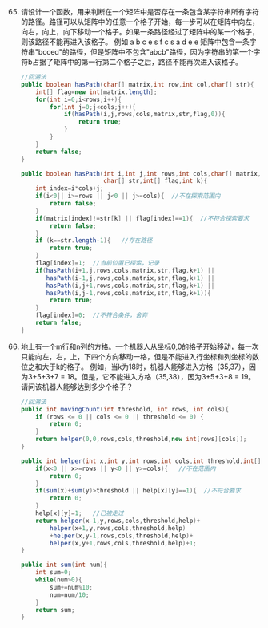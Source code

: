 65. 请设计一个函数，用来判断在一个矩阵中是否存在一条包含某字符串所有字符的路径。路径可以从矩阵中的任意一个格子开始，每一步可以在矩阵中向左，向右，向上，向下移动一个格子。如果一条路径经过了矩阵中的某一个格子，则该路径不能再进入该格子。 例如 a b c e s f c s a d e e 矩阵中包含一条字符串"bcced"的路径，但是矩阵中不包含"abcb"路径，因为字符串的第一个字符b占据了矩阵中的第一行第二个格子之后，路径不能再次进入该格子。

    ```java
    //回溯法
    public boolean hasPath(char[] matrix,int row,int col,char[] str){
        int[] flag=new int[matrix.length];
        for(int i=0;i<rows;i++){
            for(int j=0;j<cols;j++){
                if(hasPath(i,j,rows,cols,matrix,str,flag,0)){
                    return true;
                }
            }
        }
        return false;
    }
    
    public boolean hasPath(int i,int j,int rows,int cols,char[] matrix,
                           char[] str,int[] flag,int k){
        int index=i*cols+j;
        if(i<0|| i>=rows || j<0 || j>=cols){  //不在探索范围内
            return false;
        }	
        if(matrix[index]!=str[k] || flag[index]==1){  //不符合探索要求
            return false;
        }
        if (k==str.length-1){	//存在路径
            return true;
        }
        flag[index]=1;  //当前位置已探索，记录
        if(hasPath(i+1,j,rows,cols,matrix,str,flag,k+1) ||
           hasPath(i-1,j,rows,cols,matrix,str,flag,k+1) ||
           hasPath(i,j+1,rows,cols,matrix,str,flag,k+1) || 
           hasPath(i,j-1,rows,cols,matrix,str,flag,k+1)){
            return true;
        }
        flag[index]=0;  //不符合条件，舍弃
        return false;
    }
    ```



66. 地上有一个m行和n列的方格。一个机器人从坐标0,0的格子开始移动，每一次只能向左，右，上，下四个方向移动一格，但是不能进入行坐标和列坐标的数位之和大于k的格子。 例如，当k为18时，机器人能够进入方格（35,37），因为3+5+3+7 = 18。但是，它不能进入方格（35,38），因为3+5+3+8 = 19。请问该机器人能够达到多少个格子？

    ```java
    //回溯法
    public int movingCount(int threshold, int rows, int cols){
        if (rows <= 0 || cols <= 0 || threshold <= 0) {
            return 0;
        }
        return helper(0,0,rows,cols,threshold,new int[rows][cols]);
    }
    
    public int helper(int x,int y,int rows,int cols,int threshold,int[][] help){
        if(x<0 || x>=rows || y<0 || y>=cols){	//不在范围内
            return 0;
        }
        if(sum(x)+sum(y)>threshold || help[x][y]==1){  //不符合要求
            return 0;
        }
        help[x][y]=1;	//已被走过
        return helper(x-1,y,rows,cols,threshold,help)+
            helper(x+1,y,rows,cols,threshold,help)
            +helper(x,y-1,rows,cols,threshold,help)+ 
            helper(x,y+1,rows,cols,threshold,help)+1;
    }
    
    public int sum(int num){
        int sum=0;
        while(num>0){
            sum+=num%10;
            num=num/10;
        }
        return sum;
    }
    ```

    

